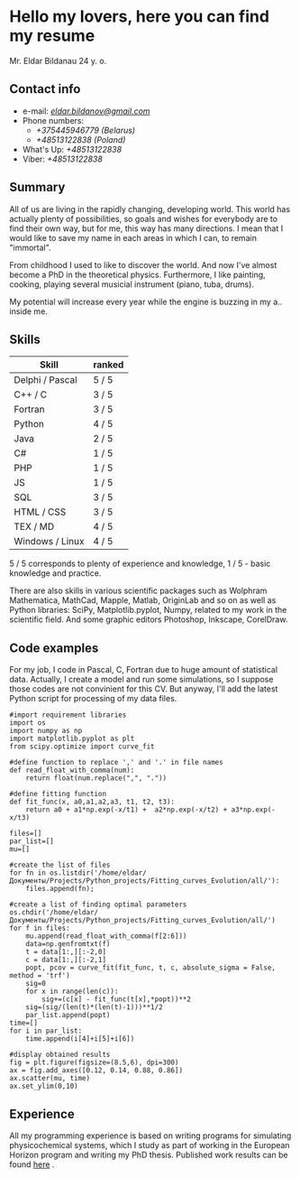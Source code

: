 # Hello my lovers, here you can find my resume
Mr. Eldar Bildanau 24 y. o.
## **Contact info**
 * e-mail: *eldar.bildanov@gmail.com*
 * Phone numbers: 
    * *+375445946779 (Belarus)*
    * *+48513122838 (Poland)*
 * What's Up: *+48513122838*
 * Viber: *+48513122838*
  
## **Summary** 
All of us are living in the rapidly changing, developing world. This world has actually plenty of possibilities, so goals and wishes for everybody are to find their own way, but for me, this way has many directions. I mean that I would like to save my name in each areas in which I can, to remain "immortal". 
 
From childhood I used to like to discover the world. And now I've almost become a PhD in the theoretical physics. Furthermore, I like painting, cooking, playing several musicial instrument (piano, tuba, drums). 
 
My potential will increase every year while the engine is buzzing in my a.. inside me. 

## **Skills**
Skill | ranked
--- | --- 
Delphi / Pascal | 5 / 5
C++ / C | 3 / 5
Fortran | 3 / 5
Python | 4 / 5
Java | 2 / 5
C# | 1 / 5
PHP | 1 / 5
JS | 1 / 5
SQL | 3 / 5
HTML / CSS | 3 / 5
TEX / MD | 4 / 5
Windows / Linux | 4 / 5

5 / 5 corresponds to plenty of experience and knowledge, 1 / 5 - basic knowledge and practice.
 
There are also skills in various scientific packages such as Wolphram Mathematica, MathCad, Mapple, Matlab, OriginLab and so on as well as Python libraries: SciPy, Matplotlib.pyplot, Numpy, related to my work in the scientific field. And some graphic editors Photoshop, Inkscape, CorelDraw.
## **Code examples**
For my job, I code in Pascal, C, Fortran due to huge amount of statistical data. Actually, I create a model and run some simulations, so I suppose those codes are not convinient for this CV. But anyway, I'll add the latest Python script for processing of my data files.

    #import requirement libraries
    import os
    import numpy as np
    import matplotlib.pyplot as plt
    from scipy.optimize import curve_fit
    
    #define function to replace ',' and '.' in file names
    def read_float_with_comma(num): 
        return float(num.replace(",", "."))
        
    #define fitting function
    def fit_func(x, a0,a1,a2,a3, t1, t2, t3):
        return a0 + a1*np.exp(-x/t1) +  a2*np.exp(-x/t2) + a3*np.exp(-x/t3)
    
    files=[]
    par_list=[]
    mu=[]
    
    #create the list of files
    for fn in os.listdir('/home/eldar/Документы/Projects/Python_projects/Fitting_curves_Evolution/all/'):
        files.append(fn);
        
    #create a list of finding optimal parameters    
    os.chdir('/home/eldar/Документы/Projects/Python_projects/Fitting_curves_Evolution/all/')
    for f in files:
        mu.append(read_float_with_comma(f[2:6]))
        data=np.genfromtxt(f)
        t = data[1:,][:-2,0]
        c = data[1:,][:-2,1]
        popt, pcov = curve_fit(fit_func, t, c, absolute_sigma = False, method = 'trf')
        sig=0
        for x in range(len(c)):
            sig+=(c[x] - fit_func(t[x],*popt))**2
        sig=(sig/(len(t)*(len(t)-1)))**1/2
        par_list.append(popt)
    time=[]
    for i in par_list:
        time.append(i[4]+i[5]+i[6])
        
    #display obtained results
    fig = plt.figure(figsize=(8.5,6), dpi=300)
    ax = fig.add_axes([0.12, 0.14, 0.88, 0.86])
    ax.scatter(mu, time)
    ax.set_ylim(0,10)   
## **Experience**
All my programming experience is based on writing programs for simulating physicochemical systems, which I study as part of working in the European Horizon program and writing my PhD thesis. Published work results can be found [here](https://scholar.google.com/citations?user=Ve8e6CIAAAAJ&hl=ru) .
